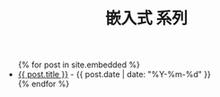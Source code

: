 ﻿---
layout: default
title: 嵌入式 系列
permalink: /embedded/
---

<ul>
{% for post in site.embedded %}
  <li><a href="{{ post.url | relative_url }}">{{ post.title }}</a> - {{ post.date | date: "%Y-%m-%d" }}</li>
{% endfor %}
</ul>
